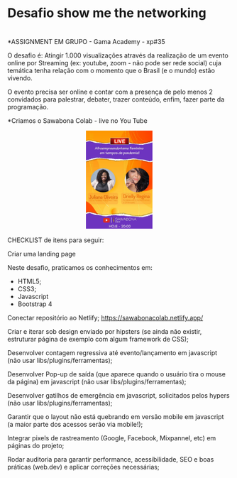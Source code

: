 
# Desafio show me the networking<h1>

*ASSIGNMENT EM GRUPO - Gama Academy - xp#35

O desafio é: Atingir 1.000 visualizações através da realização de um evento online por Streaming 
(ex: youtube, zoom - não pode ser rede social) cuja temática tenha relação com o momento que o Brasil (e o mundo) estão vivendo.

O evento precisa ser online e contar com a presença de pelo menos 2 convidados para palestrar, debater, trazer conteúdo, enfim, fazer parte da programação.

*Criamos o Sawabona Colab - live no You Tube

<p align="center">
  <img alt="Live" width="150px" src="./images/b093791d-46c0-4116-993f-8897a50c4928.jfif" />
</p>


CHECKLIST de itens para seguir:


Criar uma landing page 

Neste desafio, praticamos os conhecimentos em:

* HTML5;
* CSS3;
* Javascript
* Bootstrap 4

Conectar repositório ao Netlify; <https://sawabonacolab.netlify.app/>

Criar e iterar sob design enviado por hipsters (se ainda não existir, estruturar página de exemplo com algum framework de CSS);

Desenvolver contagem regressiva até evento/lançamento em javascript (não usar libs/plugins/ferramentas);

Desenvolver Pop-up de saída (que aparece quando o usuário tira o mouse da página) em javascript (não usar libs/plugins/ferramentas);

Desenvolver gatilhos de emergência em javascript, solicitados pelos hypers (não usar libs/plugins/ferramentas);

Garantir que o layout não está quebrando em versão mobile em javascript (a maior parte dos acessos serão via mobile!);

Integrar pixels de rastreamento (Google, Facebook, Mixpannel, etc) em páginas do projeto;

Rodar auditoria para garantir performance, acessibilidade, SEO e boas práticas (web.dev) e aplicar correções necessárias;
